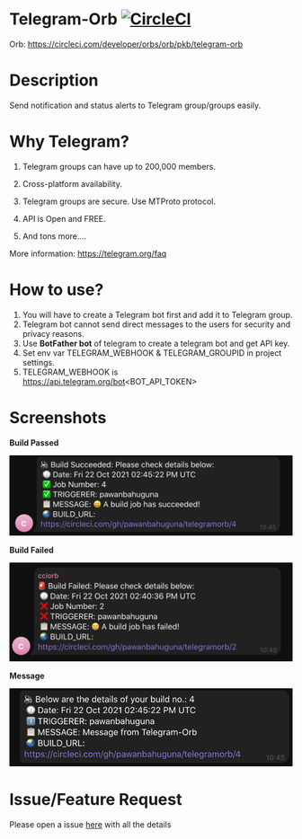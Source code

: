 # Telegram-Orb  [![CircleCI](https://circleci.com/gh/pawanbahuguna/telegramorb/tree/main.svg?style=svg)](https://circleci.com/gh/pawanbahuguna/telegramorb/tree/main)
Orb: https://circleci.com/developer/orbs/orb/pkb/telegram-orb


# Description
Send notification and status alerts to Telegram group/groups easily.

# Why Telegram?

1. Telegram groups can have up to 200,000 members.

2. Cross-platform availability.

3. Telegram groups are secure. Use MTProto protocol.

4. API is Open and FREE. 

5. And tons more….

More information: https://telegram.org/faq


# How to use?

1. You will have to create a Telegram bot first and add it to Telegram group.
2. Telegram bot cannot send direct messages to the users for security and privacy reasons.
3. Use **BotFather bot** of telegram to create a telegram bot and get API key.
4. Set env var TELEGRAM_WEBHOOK & TELEGRAM_GROUPID in project settings.
5. TELEGRAM_WEBHOOK is https://api.telegram.org/bot<BOT_API_TOKEN>

# Screenshots

**Build Passed**

![Success](https://github.com/pawanbahuguna/telegramorb/blob/main/screenshots/Telegram_orb_pass.png)

**Build Failed**

![Success](https://github.com/pawanbahuguna/telegramorb/blob/main/screenshots/Telegram_orb_failed.png)


**Message**

![Success](https://github.com/pawanbahuguna/telegramorb/blob/main/screenshots/Telegram_orb_msg.png)


# Issue/Feature Request

Please open a issue [here](https://github.com/pawanbahuguna/telegramorb/issues) with all the details
